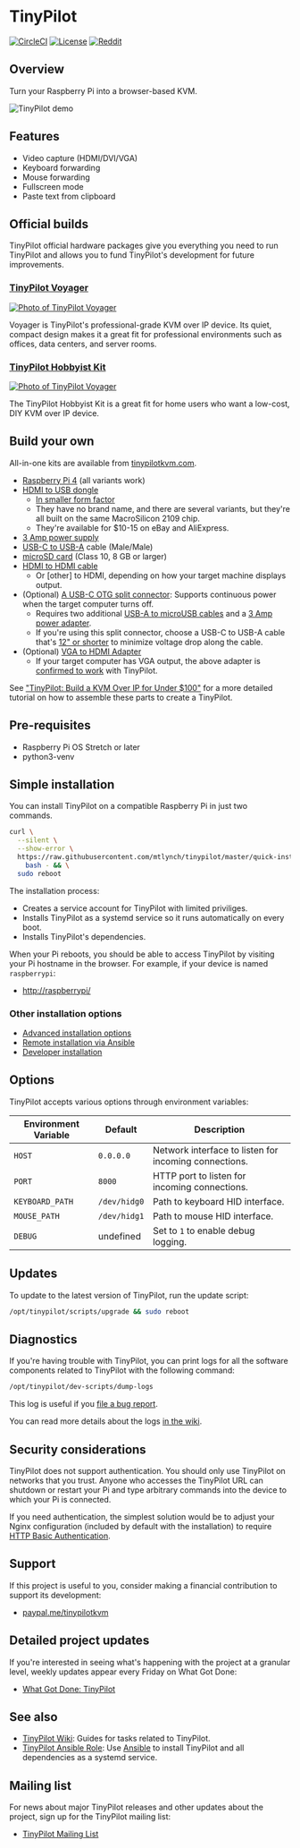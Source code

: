 # TinyPilot

[![CircleCI](https://circleci.com/gh/mtlynch/tinypilot.svg?style=svg)](https://circleci.com/gh/mtlynch/tinypilot) [![License](http://img.shields.io/:license-mit-blue.svg?style=flat-square)](LICENSE) [![Reddit](https://img.shields.io/badge/reddit-join-orange?logo=reddit)](https://www.reddit.com/r/tinypilot)

## Overview

Turn your Raspberry Pi into a browser-based KVM.

![TinyPilot demo](https://raw.githubusercontent.com/mtlynch/tinypilot/master/readme-assets/demo.gif)

## Features

* Video capture (HDMI/DVI/VGA)
* Keyboard forwarding
* Mouse forwarding
* Fullscreen mode
* Paste text from clipboard

## Official builds

TinyPilot official hardware packages give you everything you need to run TinyPilot and allows you to fund TinyPilot's development for future improvements.

### [TinyPilot Voyager](https://tinypilotkvm.com/product/tinypilot-voyager)

[![Photo of TinyPilot Voyager](https://raw.githubusercontent.com/mtlynch/tinypilot/master/readme-assets/voyager-side-cables.jpg)](https://tinypilotkvm.com/product/tinypilot-voyager)

Voyager is TinyPilot's professional-grade KVM over IP device. Its quiet, compact design makes it a great fit for professional environments such as offices, data centers, and server rooms.

### [TinyPilot Hobbyist Kit](https://tinypilotkvm.com/product/tinypilot-hobbyist-kit)

[![Photo of TinyPilot Voyager](https://raw.githubusercontent.com/mtlynch/tinypilot/master/readme-assets/hobbyist-kit.jpg)](https://tinypilotkvm.com/product/tinypilot-hobbyist-kit)

The TinyPilot Hobbyist Kit is a great fit for home users who want a low-cost, DIY KVM over IP device.

## Build your own

All-in-one kits are available from [tinypilotkvm.com](https://tinypilotkvm.com/order).

* [Raspberry Pi 4](https://smile.amazon.com/dp/B07TD42S27) (all variants work)
* [HDMI to USB dongle](https://smile.amazon.com/dp/B08CXWPYQ8/)
  * [In smaller form factor](https://smile.amazon.com/dp/B08C9FCF2X/)
  * They have no brand name, and there are several variants, but they're all built on the same MacroSilicon 2109 chip.
  * They're available for $10-15 on eBay and AliExpress.
* [3 Amp power supply](https://smile.amazon.com/gp/product/B01ASXBY62/)
* [USB-C to USB-A](https://smile.amazon.com/dp/B01GGKYN0A/) cable (Male/Male)
* [microSD card](https://smile.amazon.com/dp/B073K14CVB/) (Class 10, 8 GB or larger)
* [HDMI to HDMI cable](https://smile.amazon.com/dp/B014I8SSD0/)
  * Or \[other\] to HDMI, depending on how your target machine displays output.
* (Optional) [A USB-C OTG split connector](https://tinypilotkvm.com/product/tinypilot-power-connector): Supports continuous power when the target computer turns off.
  * Requires two additional [USB-A to microUSB cables](https://smile.amazon.com/dp/B01JPDTZXK/) and a [3 Amp power adapter](https://smile.amazon.com/dp/B0728HB18G).
  * If you're using this split connector, choose a USB-C to USB-A cable that's [12" or shorter](https://smile.amazon.com/dp/B012V56D2A/) to minimize voltage drop along the cable.
* (Optional) [VGA to HDMI Adapter](https://smile.amazon.com/dp/B07121Y1Z3/)
  * If your target computer has VGA output, the above adapter is [confirmed to work](https://github.com/mtlynch/tinypilot/issues/76#issuecomment-664736402) with TinyPilot.

See ["TinyPilot: Build a KVM Over IP for Under $100"](https://mtlynch.io/tinypilot/#how-to-build-your-own-tinypilot) for a more detailed tutorial on how to assemble these parts to create a TinyPilot.

## Pre-requisites

* Raspberry Pi OS Stretch or later
* python3-venv

## Simple installation

You can install TinyPilot on a compatible Raspberry Pi in just two commands.

```bash
curl \
  --silent \
  --show-error \
  https://raw.githubusercontent.com/mtlynch/tinypilot/master/quick-install | \
    bash - && \
  sudo reboot
```

The installation process:

* Creates a service account for TinyPilot with limited priviliges.
* Installs TinyPilot as a systemd service so it runs automatically on every boot.
* Installs TinyPilot's dependencies.

When your Pi reboots, you should be able to access TinyPilot by visiting your Pi hostname in the browser. For example, if your device is named `raspberrypi`:

* [http://raspberrypi/](http://raspberrypi/)

### Other installation options

* [Advanced installation options](https://github.com/mtlynch/tinypilot/wiki/Installation-Options#advanced-installation)
* [Remote installation via Ansible](https://github.com/mtlynch/tinypilot/wiki/Installation-Options#remote-installation)
* [Developer installation](https://github.com/mtlynch/tinypilot/wiki/Installation-Options#developer-installation)

## Options

TinyPilot accepts various options through environment variables:

| Environment Variable | Default      | Description |
|----------------------|--------------|-------------|
| `HOST`               | `0.0.0.0`    | Network interface to listen for incoming connections. |
| `PORT`               | `8000`       | HTTP port to listen for incoming connections. |
| `KEYBOARD_PATH`      | `/dev/hidg0` | Path to keyboard HID interface. |
| `MOUSE_PATH`         | `/dev/hidg1` | Path to mouse HID interface. |
| `DEBUG`              | undefined    | Set to `1` to enable debug logging. |

## Updates

To update to the latest version of TinyPilot, run the update script:

```bash
/opt/tinypilot/scripts/upgrade && sudo reboot
```

## Diagnostics

If you're having trouble with TinyPilot, you can print logs for all the software components related to TinyPilot with the following command:

```bash
/opt/tinypilot/dev-scripts/dump-logs
```

This log is useful if you [file a bug report](https://github.com/mtlynch/tinypilot/issues/new?assignees=&labels=&template=bug_report.md&title=).

You can read more details about the logs [in the wiki](https://github.com/mtlynch/tinypilot/wiki/Troubleshooting-and-Diagnostics).

## Security considerations

TinyPilot does not support authentication. You should only use TinyPilot on networks that you trust. Anyone who accesses the TinyPilot URL can shutdown or restart your Pi and type arbitrary commands into the device to which your Pi is connected.

If you need authentication, the simplest solution would be to adjust your Nginx configuration (included by default with the installation) to require [HTTP Basic Authentication](https://docs.nginx.com/nginx/admin-guide/security-controls/configuring-http-basic-authentication/).

## Support

If this project is useful to you, consider making a financial contribution to support its development:

* [paypal.me/tinypilotkvm](https://paypal.me/tinypilotkvm)

## Detailed project updates

If you're interested in seeing what's happening with the project at a granular level, weekly updates appear every Friday on What Got Done:

* [What Got Done: TinyPilot](https://whatgotdone.com/michael/project/tinypilot)

## See also

* [TinyPilot Wiki](https://github.com/mtlynch/tinypilot/wiki): Guides for tasks related to TinyPilot.
* [TinyPilot Ansible Role](https://github.com/mtlynch/ansible-role-tinypilot): Use [Ansible](https://docs.ansible.com/ansible/latest/index.html) to install TinyPilot and all dependencies as a systemd service.

## Mailing list

For news about major TinyPilot releases and other updates about the project, sign up for the TinyPilot mailing list:

* [TinyPilot Mailing List](https://tinypilotkvm.com/about)
